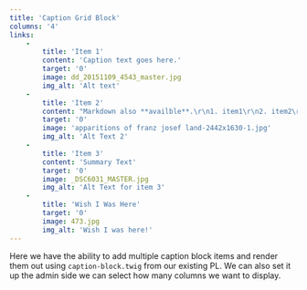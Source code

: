 ```yaml
---
title: 'Caption Grid Block'
columns: '4'
links:
    -
        title: 'Item 1'
        content: 'Caption text goes here.'
        target: '0'
        image: dd_20151109_4543_master.jpg
        img_alt: 'Alt text'
    -
        title: 'Item 2'
        content: "Markdown also **availble**.\r\n1. item1\r\n2. item2\r\n3. item3"
        target: '0'
        image: 'apparitions of franz josef land-2442x1630-1.jpg'
        img_alt: 'Alt Text 2'
    -
        title: 'Item 3'
        content: 'Summary Text'
        target: '0'
        image: _DSC6031_MASTER.jpg
        img_alt: 'Alt Text for item 3'
    -
        title: 'Wish I Was Here'
        target: '0'
        image: 473.jpg
        img_alt: 'Wish I was here!'
---
```


Here we have the ability to add multiple caption block items and render them out using `caption-block.twig` from our existing PL.  We can also set it up the admin side we can select how many columns we want to display.